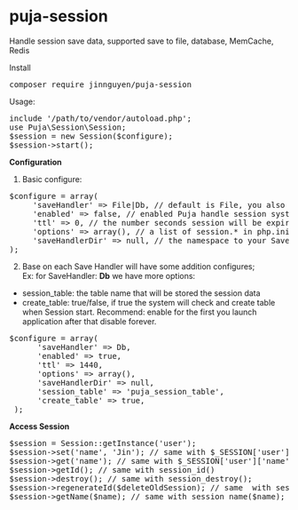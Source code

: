 # puja-session
Handle session save data, supported save to file, database, MemCache, Redis

Install
<pre>composer require jinnguyen/puja-session</pre>

Usage:
<pre>
include '/path/to/vendor/autoload.php';
use Puja\Session\Session;
$session = new Session($configure);
$session->start();
</pre>

<strong>Configuration</strong><br />

1. Basic configure: <br />
<pre>$configure = array(
     'saveHandler' => File|Db, // default is File, you also can write saveHandler by your self
     'enabled' => false, // enabled Puja handle session system, if not the default session system will be used
     'ttl' => 0, // the number seconds session will be expired
     'options' => array(), // a list of session.* in php.ini, visit http://php.net/manual/en/session.configuration.php for full list
     'saveHandlerDir' => null, // the namespace to your SaveHandler folder, default: \Puja\Session\SaveHandler\
);</pre>
2. Base on each Save Handler will have some addition configures;<br />
Ex: for SaveHandler: <strong>Db</strong> we have more options:<br />
  - session_table: the table name that will be stored the session data<br />
  - create_table: true/false, if true the system will check and create table when Session start. Recommend: enable for the first you launch application after that disable forever.<br />
<pre>$configure = array(
      'saveHandler' => Db,
      'enabled' => true,
      'ttl' => 1440,
      'options' => array(),
      'saveHandlerDir' => null,
      'session_table' => 'puja_session_table',
      'create_table' => true,
 );</pre>

<strong>Access Session</strong>
<pre>
$session = Session::getInstance('user');
$session->set('name', 'Jin'); // same with $_SESSION['user']['name'] = 'Jin';
$session->get('name'); // same with $_SESSION['user']['name'];
$session->getId(); // same with session_id()
$session->destroy(); // same with session_destroy();
$session->regenerateId($deleteOldSession); // same  with session_regenerate_id($deleteOldSession)
$session->getName($name); // same with session_name($name);
</pre>